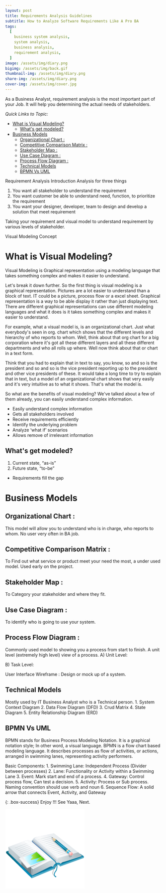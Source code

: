```yaml
---
layout: post
title: Requirements Analysis Guidelines
subtitle: How to Analyze Software Requirements Like A Pro BA
tags:
  [
    business system analysis,
    system analysis,
    business analysis,
    requirement analysis,
  ]
image: /assets/img/diary.png
bigimg: /assets/img/back.gif
thumbnail-img: /assets/img/diary.png
share-img: /assets/img/diary.png
cover-img: /assets/img/cover.jpg
---
```


As a Business Analyst, requirement analysis is the most important part of your Job. It will help you determining the actual needs of stakeholders.

_Quick Links to Topic:_
- [What is Visual Modeling?](#what-is-visual-modeling)
  - [What's get modeled?](#whats-get-modeled)
- [Business Models](#business-models)
  - [Organizational Chart :](#organizational-chart-)
  - [Competitive Comparison Matrix :](#competitive-comparison-matrix-)
  - [Stakeholder Map :](#stakeholder-map-)
  - [Use Case Diagram :](#use-case-diagram-)
  - [Process Flow Diagram :](#process-flow-diagram-)
  - [Technical Models](#technical-models)
  - [BPMN Vs UML](#bpmn-vs-uml)

Requirement Analysis Introduction
Analysis for three things
 1. You want all stakeholder to understand the requirement 
 2. You want customer be able to understand need, function, to prioritize the requirement  
 3. You want your designer, developer, team to design and develop a solution that meet requirement

Taking your requirement and visual model to understand requirement by various levels of stakeholder.

Visual Modeling Concept

# What is Visual Modeling?
Visual Modeling is Graphical representation using a modeling language that takes something complex and makes it easier to understand.

Let's break it down further. So the first thing is visual modeling is a graphical representation. Pictures are a lot easier to understand than a block of text. IT could be a picture, process flow or a excel sheet. Graphical representation is a way to be able display it rather than just displaying text. There are different graphical representations can use different modeling languages and what it does is it takes something complex and makes it easier to understand.

For example, what a visual model is, is an organizational chart. Just what everybody's seen in org. chart which shows that the different levels and hierarchy of who reports to whom. Well, think about that org chart for a big corporation where it's got all these different layers and all these different departments and who all rolls up where. Well now think about that or chart in a text form.

Think that you had to explain that in text to say, you know, so and so is the president and so and so is the vice president reporting up to the president and other vice presidents of these. It would take a long time to try to explain that in text, but a model of an organizational chart shows that very easily and it's very intuitive as to what it shows. That's what the model is.

So what are the benefits of visual modeling? We've talked about a few of them already, you can easily understand complex information.
-  Easily understand complex information
-  Gets all stakeholders involved
-  Receive requirements efficiently
-  Identify the underlying problem
-  Analyze ‘what if’ scenarios
-  Allows remove of irrelevant information

## What's get modeled?
 1. Current state, “as-is” 
 2. Future state, “to-be”
 - Requirements fill the gap

# Business Models
## Organizational Chart :
This model will allow you to understand who is in charge, who reports to whom. No user very often in BA job.

## Competitive Comparison Matrix :
To Find out what service or product meet your need the most, a under used model. Used early on the project.

## Stakeholder Map :
To Category your stakeholder and where they fit.

## Use Case Diagram :
To identify who is going to use your system.

## Process Flow Diagram :
Commonly used model to showing you a process from start to finish. A unit level (extremely high level) view of a process.
A) Unit Level:

B) Task Level:

User Interface Wireframe :
Design or mock up of a system.

## Technical Models
Mostly used by IT Business Analyst who is a Technical person. 1. System Context Diagram 2. Data Flow Diagram (DFD) 3. Crud Matrix 4. State Diagram 5. Entity Relationship Diagram (ERD)

## BPMN Vs UML

BPMN stands for Business Process Modeling Notation. It is a graphical notation style; In other word, a visual language. BPMN is a flow chart based modeling language.	It describes processes as flow of activities, or actions, arranged in swimming lanes, representing activity performers.
	


 
Basic Components: 
	1. Swimming Lane: Independent Process (Divider between processes)
	2. Lane:  Functionality or Activity within a Swimming Lane
	3. Event:  Mark start and end of a process. 
	4. Gateway: Control process flow, Can test a decision.
	5. Activity: Process or Sub process. Naming convention should use verb and noun
	6. Sequence Flow: A solid arrow that connects Event, Activity, and Gateway



{: .box-success}
Enjoy !!!
See Yaaa, Next.

![Diary](/assets/img/diary.png "Diary")
